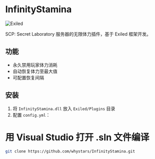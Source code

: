 # InfinityStamina
![Exiled](https://img.shields.io/badge/Exiled-latest-blue)

SCP: Secret Laboratory 服务器的无限体力插件，基于 Exiled 框架开发。

## 功能
- 永久禁用玩家体力消耗
- 自动恢复体力至最大值
- 可配置恢复间隔

## 安装
1. 将 `InfinityStamina.dll` 放入 `Exiled/Plugins` 目录
2. 配置 `config.yml`：

# 用 Visual Studio 打开 .sln 文件编译
``` bash
git clone https://github.com/whystars/InfinityStamina.git
```
